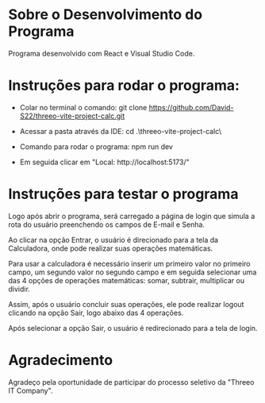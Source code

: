 # Sobre o Desenvolvimento do Programa
Programa desenvolvido com React e Visual Studio Code.


# Instruções para rodar o programa:
- Colar no terminal o comando: git clone https://github.com/David-S22/threeo-vite-project-calc.git

- Acessar a pasta através da IDE: cd .\threeo-vite-project-calc\

- Comando para rodar o programa: npm run dev

- Em seguida clicar em "Local:   http://localhost:5173/"


# Instruções para testar o programa
Logo após abrir o programa, será carregado a página de login que simula a rota do usuário preenchendo os campos de E-mail e Senha.

Ao clicar na opção Entrar, o usuário é direcionado para a tela da Calculadora, onde pode realizar suas operações matemáticas.

Para usar a calculadora é necessário inserir um primeiro valor no primeiro campo, um segundo valor no segundo campo e em seguida selecionar uma das 4 opções de operações matemáticas: somar, subtrair, multiplicar ou dividir.

Assim, após o usuário concluir suas operações, ele pode realizar logout clicando na opção Sair, logo abaixo das 4 operações.

Após selecionar a opção Sair, o usuário é redirecionado para a tela de login.


# Agradecimento
Agradeço pela oportunidade de participar do processo seletivo da "Threeo IT Company".

